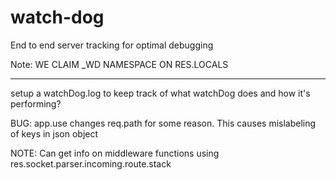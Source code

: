 # watch-dog
End to end server tracking for optimal debugging

Note: WE CLAIM _WD NAMESPACE ON RES.LOCALS

---------------------------------------

setup a watchDog.log to keep track of what watchDog does and how it's performing?

BUG: app.use changes req.path for some reason.  This causes mislabeling of keys in 
json object


NOTE:  Can get info on middleware functions using 
  res.socket.parser.incoming.route.stack